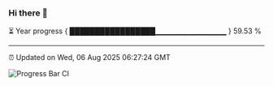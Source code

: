 ### Hi there 👋

⏳ Year progress { █████████████████▁▁▁▁▁▁▁▁▁▁▁▁▁ } 59.53 %

---

⏰ Updated on Wed, 06 Aug 2025 06:27:24 GMT

![Progress Bar CI](https://github.com/liununu/liununu/workflows/Progress%20Bar%20CI/badge.svg)
